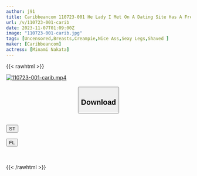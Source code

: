 ```yaml
---
author: j91
title: Caribbeancom 110723-001 He Lady I Met On A Dating Site Has A Freshly Shaved Pussy Minami Nakata
url: /v/110723-001-carib
date: 2023-11-07T01:09:00Z
image: "110723-001-carib.jpg"
tags: [Uncensored,Breasts,Creampie,Nice Ass,Sexy Legs,Shaved ]
maker: [Caribbeancom]
actress: [Minami Nakata]
---
```



{{< rawhtml >}}

<div class="video" data-videoid="R71AgpdaOVCdrW2">
    <a href="javascript:;">
        <img src="https://my.j91.asia/v/110723-001-carib.jpg" width="WIDTH" height="HEIGHT" alt="110723-001-carib.mp4" loading="lazy">
    </a>
</div>

<script type="text/javascript" src="https://j91.asia/asset/on-demand-st.js"></script>

<br>
  <link rel="stylesheet" href="https://j91.asia/asset/bs5.css">
  
  <center>
  <button class="btn btn-primary" type="button" data-bs-toggle="collapse" data-bs-target=".multi-collapse" aria-expanded="false" aria-controls="multiCollapseExample1 multiCollapseExample2"><h2>Download</h2></button></center>
</p>
<div class="row">
  <div class="col">
    <div class="collapse multi-collapse" id="multiCollapseExample1">
      <div class="card card-body">
	      	      <br>
<div class="buttons">  
<a href="https://streamtape.to/v/R71AgpdaOVCdrW2" target="_blank"><button class="btn-hover color-3"><i class="fa fa-download"></i> ST</button></a></div>
    </div>
  </div>
</div>
  <div class="col">
    <div class="collapse multi-collapse" id="multiCollapseExample2">
      <div class="card card-body">
	      <br>
<div class="buttons">
    <a href="https://filelions.online/f/vpsfck6lpnva" target="_blank"><button class="btn-hover color-9"><i class="fa fa-download"></i> FL</button></a></div>
<br><br>
      </div>
    </div>
  </div>
</div>

{{< /rawhtml >}}
